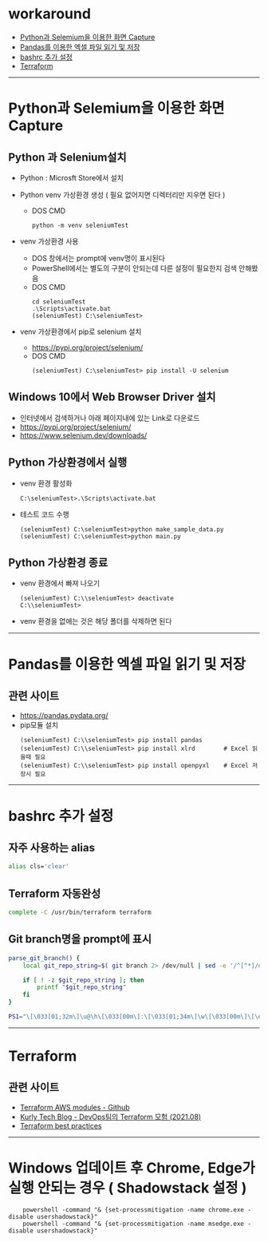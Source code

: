 # workaround

- [Python과 Selemium을 이용한 화면 Capture](#Python과-Selemium을-이용한-화면-Capture)   
- [Pandas를 이용한 엑셀 파일 읽기 및 저장](#Pandas를-이용한-엑셀-파일-읽기-및-저장)   
- [bashrc 추가 설정](#bashrc-추가-설정)
- [Terraform](#terraform)


--- 

# Python과 Selemium을 이용한 화면 Capture

## Python 과 Selenium설치
- Python : Microsft Store에서 설치
- Python venv 가상환경 생성 ( 필요 없어지면 디렉터리만 지우면 된다 ) 
  - DOS CMD
    ```
    python -m venv seleniumTest   
    ```

- venv 가상환경 사용  
  - DOS 창에서는 prompt에 venv명이 표시된다
  - PowerShell에서는 별도의 구분이 안되는데 다른 설정이 필요한지 검색 안해봤음    
  - DOS CMD
    ```
    cd seleniumTest 
    .\Scripts\activate.bat
    (seleniumTest) C:\seleniumTest> 
    ```

- venv 가상환경에서 pip로 selenium 설치
  - https://pypi.org/project/selenium/
  - DOS CMD
    ```
    (seleniumTest) C:\seleniumTest> pip install -U selenium
    ```


## Windows 10에서 Web Browser Driver 설치
- 인터넷에서 검색하거나 아래 페이지내에 있는 Link로 다운로드 
- https://pypi.org/project/selenium/
- https://www.selenium.dev/downloads/


## Python 가상환경에서 실행
- venv 환경 활성화
  ```code
  C:\seleniumTest>.\Scripts\activate.bat
  ```

- 테스트 코드 수행
  ```code
  (seleniumTest) C:\seleniumTest>python make_sample_data.py
  (seleniumTest) C:\seleniumTest>python main.py
  ```

## Python 가상환경 종료
- venv 환경에서 빠져 나오기
  ```code
  (seleniumTest) C:\\seleniumTest> deactivate
  C:\\seleniumTest>
  ```

- venv 환경을 없애는 것은 해당 폴더를 삭제하면 된다

---

# Pandas를 이용한 엑셀 파일 읽기 및 저장

## 관련 사이트 
- https://pandas.pydata.org/
- pip모듈 설치  
  ```code
  (seleniumTest) C:\\seleniumTest> pip install pandas
  (seleniumTest) C:\\seleniumTest> pip install xlrd        # Excel 읽을때 필요
  (seleniumTest) C:\\seleniumTest> pip install openpyxl    # Excel 저장시 필요
  ```
---

# bashrc 추가 설정

## 자주 사용하는 alias
```bash
alias cls='clear'
```

## Terraform 자동완성
```bash
complete -C /usr/bin/terraform terraform
```

## Git branch명을 prompt에 표시
```bash
parse_git_branch() {
    local git_repo_string=$( git branch 2> /dev/null | sed -e '/^[^*]/d' -e 's/* \(.*\)/(\1)/')

    if [ ! -z $git_repo_string ]; then
        printf "$git_repo_string"
    fi
}

PS1="\[\033[01;32m\]\u@\h\[\033[00m\]:\[\033[01;34m\]\w\[\033[00m\]\[\e[33m\]\$(parse_git_branch)\[\e[00m\]$ "
```

---

# Terraform 

## 관련 사이트

- [Terraform AWS modules - Github](https://github.com/terraform-aws-modules)
- [Kurly Tech Blog - DevOps팀의 Terraform 모험 (2021.08)](https://helloworld.kurly.com/blog/terraform-adventure/)   
- [Terraform best practices](https://www.terraform-best-practices.com/)   


---

# Windows 업데이트 후 Chrome, Edge가 실행 안되는 경우 ( Shadowstack 설정 )

```
    powershell -command "& {set-processmitigation -name chrome.exe -disable usershadowstack}"
    powershell -command "& {set-processmitigation -name msedge.exe -disable usershadowstack}"
```

